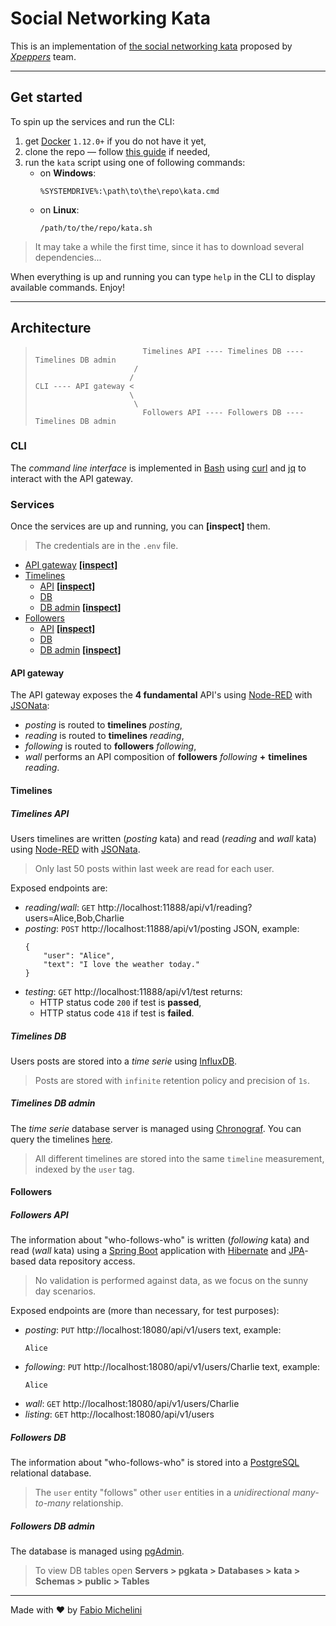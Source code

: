 Social Networking Kata
======================
This is an implementation of [the social networking kata](https://github.com/xpeppers/social_networking_kata) proposed by [_Xpeppers_](https://www.xpeppers.com/en/) team.

---

## Get started

To spin up the services and run the CLI:

1. get [Docker](https://docs.docker.com/get-docker/) `1.12.0+` if you do not have it yet,
5. clone the repo — follow [this guide](https://docs.github.com/en/github/creating-cloning-and-archiving-repositories/cloning-a-repository) if needed,
3. run the `kata` script using one of following commands:
   - on **Windows**:
     ```
     %SYSTEMDRIVE%:\path\to\the\repo\kata.cmd
     ```
   - on **Linux**:
     ```
     /path/to/the/repo/kata.sh
     ```
> It may take a while the first time, since it has to download several dependencies...

When everything is up and running you can type `help` in the CLI to display available commands. Enjoy!

---

## Architecture
>```
>                         Timelines API ---- Timelines DB ---- Timelines DB admin
>                       /
>                      /
>CLI ---- API gateway <
>                      \
>                       \
>                         Followers API ---- Followers DB ---- Timelines DB admin
>```
### CLI
The _command line interface_ is implemented in [Bash](https://www.gnu.org/software/bash/) using [curl](https://curl.haxx.se/) and [jq](https://stedolan.github.io/jq/) to interact with the API gateway.

### Services
Once the services are up and running, you can **[inspect]** them.
> The credentials are in the `.env` file.

- [API gateway](#api-gateway)
  [**[inspect]**](http://localhost:11881/)
- [Timelines](#timelines)
  - [API](#timelines-api)
    [**[inspect]**](http://localhost:11888/)
  - [DB](#timelines-DB)
  - [DB admin](#timelines-DB-admin)
    [**[inspect]**](http://localhost:18888/)
- [Followers](#followers)
  - [API](#followers-api)
    [**[inspect]**](http://localhost:18080/api/v1/users)
  - [DB](#followers-DB)
  - [DB admin](#followers-DB-admin)
    [**[inspect]**](http://localhost:15050/)

#### API gateway
The API gateway exposes the **4 fundamental** API's using [Node-RED](https://nodered.org/) with [JSONata](https://jsonata.org/):
- _posting_ is routed to **timelines** _posting_,
- _reading_ is routed to **timelines** _reading_,
- _following_ is routed to **followers** _following_,
- _wall_ performs an API composition of
  **followers** _following_ **+**
  **timelines** _reading_.

#### Timelines

##### Timelines API
Users timelines are written (_posting_ kata) and read (_reading_ and _wall_ kata) using [Node-RED](https://nodered.org/) with [JSONata](https://jsonata.org/).
> Only last 50 posts within last week are read for each user.

Exposed endpoints are:
- _reading_/_wall_:
  `GET` http://localhost:11888/api/v1/reading?users=Alice,Bob,Charlie
- _posting_:
  `POST` http://localhost:11888/api/v1/posting JSON, example:
  ```
  {
      "user": "Alice",
      "text": "I love the weather today."
  }
  ```
- _testing_:
  `GET` http://localhost:11888/api/v1/test returns:
  - HTTP status code `200` if test is **passed**,
  - HTTP status code `418` if test is **failed**.

##### Timelines DB
Users posts are stored into a _time serie_ using [InfluxDB](https://www.influxdata.com/products/influxDB-overview/).
> Posts are stored with `infinite` retention policy and precision of `1s`.

##### Timelines DB admin
The _time serie_ database server is managed using [Chronograf](https://www.influxdata.com/time-series-platform/chronograf/). You can query the timelines [here](http://localhost:18888/sources/0/chronograf/data-explorer?query=SELECT%20%22post%22%20FROM%20%22kata%22.%22autogen%22.%22timeline%22%20WHERE%20time%20%3E%3D%20now%28%29%20-%207d%20GROUP%20BY%20%22user%22).
> All different timelines are stored into the same `timeline` measurement, indexed by the `user` tag.

#### Followers

##### Followers API
The information about "who-follows-who" is written (_following_ kata) and read (_wall_ kata) using a [Spring Boot](https://spring.io/projects/spring-boot) application with [Hibernate](https://hibernate.org/) and [JPA](https://spring.io/projects/spring-data-jpa)-based data repository access.
> No validation is performed against data, as we focus on the sunny day scenarios.

Exposed endpoints are (more than necessary, for test purposes):
- _posting_:
  `PUT` http://localhost:18080/api/v1/users text, example:
  ```
  Alice
  ```
- _following_:
  `PUT` http://localhost:18080/api/v1/users/Charlie text, example:
  ```
  Alice
  ```
- _wall_:
  `GET` http://localhost:18080/api/v1/users/Charlie
- _listing_:
  `GET` http://localhost:18080/api/v1/users

##### Followers DB
The information about "who-follows-who" is stored into a [PostgreSQL](https://www.postgresql.org/) relational database.
> The `user` entity "follows" other `user` entities in a _unidirectional many-to-many_ relationship.

##### Followers DB admin
The database is managed using [pgAdmin](https://www.pgadmin.org/).
> To view DB tables open
> **Servers > pgkata > Databases > kata > Schemas > public > Tables**

---
Made with ❤️ by [Fabio Michelini](https://www.linkedin.com/in/fabio-michelini/)
